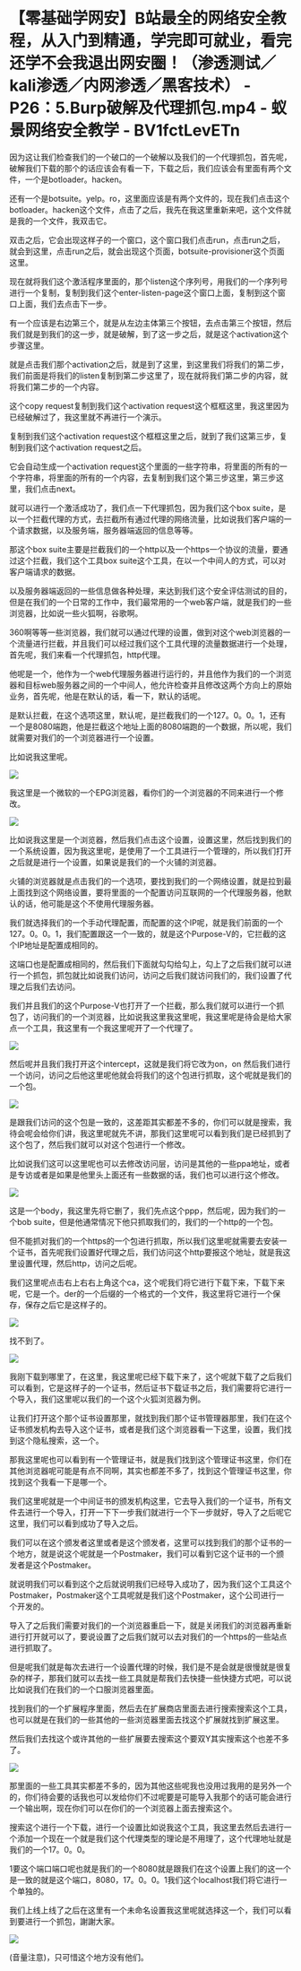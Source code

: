 # 【零基础学网安】B站最全的网络安全教程，从入门到精通，学完即可就业，看完还学不会我退出网安圈！（渗透测试／kali渗透／内网渗透／黑客技术） - P26：5.Burp破解及代理抓包.mp4 - 蚁景网络安全教学 - BV1fctLevETn

因为这让我们检查我们的一个破口的一个破解以及我们的一个代理抓包，首先呢，破解我们下载的那个的话应该会有看一下，下载之后，我们应该会有里面有两个文件，一个是botloader。hacken。

还有一个是botsuite。yelp。ro，这里面应该是有两个文件的，现在我们点击这个botloader。hacken这个文件，点击了之后，我先在我这里重新来吧，这个文件就是我的一个文件，我双击它。

双击之后，它会出现这样子的一个窗口，这个窗口我们点击run，点击run之后，就会到这里，点击run之后，就会出现这个页面，botsuite-provisioner这个页面这里。

现在就将我们这个激活程序里面的，那个listen这个序列号，用我们的一个序列号进行一个复制，复制到我们这个enter-listen-page这个窗口上面，复制到这个窗口上面，我们去点击下一步。

有一个应该是右边第三个，就是从左边主体第三个按钮，去点击第三个按钮，然后我们就是到我们的这一步，就是破解，到了这一步之后，就是这个activation这个步骤这里。

就是点击我们那个activation之后，就是到了这里，到这里我们将我们的第二步，我们前面是将我们的listen复制到第二步这里了，现在就将我们第二步的内容，就将我们第二步的一个内容。

这个copy request复制到我们这个activation request这个框框这里，我这里因为已经破解过了，我这里就不再进行一个演示。

复制到我们这个activation request这个框框这里之后，就到了我们这第三步，复制到我们这个activation request之后。

它会自动生成一个activation request这个里面的一些字符串，将里面的所有的一个字符串，将里面的所有的一个内容，去复制到我们这个第三步这里，第三步这里，我们点击next。

就可以进行一个激活成功了，我们点一下代理抓包，因为我们这个box suite，是以一个拦截代理的方式，去拦截所有通过代理的网络流量，比如说我们客户端的一个请求数据，以及服务端，服务器端返回的信息等等。

那这个box suite主要是拦截我们的一个http以及一个https一个协议的流量，要通过这个拦截，我们这个工具box suite这个工具，在以一个中间人的方式，可以对客户端请求的数据。

以及服务器端返回的一些信息做各种处理，来达到我们这个安全评估测试的目的，但是在我们的一个日常的工作中，我们最常用的一个web客户端，就是我们的一些浏览器，比如说一些火狐啊，谷歌啊。

360啊等等一些浏览器，我们就可以通过代理的设置，做到对这个web浏览器的一个流量进行拦截，并且我们可以经过我们这个工具代理的流量数据进行一个处理，首先呢，我们来看一个代理抓包，http代理。

他呢是一个，他作为一个web代理服务器进行运行的，并且他作为我们的一个浏览器和目标web服务器之间的一个中间人，他允许检查并且修改这两个方向上的原始业务，首先呢，他是在默认的话，看一下，默认的话呢。

是默认拦截，在这个选项这里，默认呢，是拦截我们的一个127。0。0。1，还有一个是8080端跑，他是拦截这个地址上面的8080端跑的一个数据，所以呢，我们就需要对我们的一个浏览器进行一个设置。

比如说我这里呢。

![](img/2d93b1e619aac346d02eaa4441388a64_1.png)

我这里是一个微软的一个EPG浏览器，看你们的一个浏览器的不同来进行一个修改。

![](img/2d93b1e619aac346d02eaa4441388a64_3.png)

比如说我这里是一个浏览器，然后我们点击这个设置，设置这里，然后找到我们的一个系统设置，因为我这里呢，是使用了一个工具进行一个管理的，所以我们打开之后就是进行一个设置，如果说是我们的一个火铺的浏览器。

火铺的浏览器就是点击我们的一个选项，要找到我们的一个网络设置，就是拉到最上面找到这个网络设置，要将里面的一个配置访问互联网的一个代理服务器，他默认的话，他可能是这个不使用代理服务器。

我们就选择我们的一个手动代理配置，而配置的这个IP呢，就是我们前面的一个127。0。0。1，我们配置跟这一个一致的，就是这个Purpose-V的，它拦截的这个IP地址是配置成相同的。

这端口也是配置成相同的，然后我们下面就勾勾给勾上，勾上了之后我们就可以进行一个抓包，抓包就比如说我们访问，访问之后我们就访问我们的，我们设置了代理之后我们去访问。

我们并且我们的这个Purpose-V也打开了一个拦截，那么我们就可以进行一个抓包了，访问我们的一个浏览器，比如说我这里我这里呢，我这里呢是待会是给大家点一个工具，我这里有一个我这里呢开了一个代理了。



![](img/2d93b1e619aac346d02eaa4441388a64_5.png)

然后呢并且我们我打开这个intercept，这就是我们将它改为on，on 然后我们进行一个访问，访问之后他这里呢他就会将我们的这个包进行抓取，这个呢就是我们的一个包。



![](img/2d93b1e619aac346d02eaa4441388a64_7.png)

是跟我们访问的这个包是一致的，这差距其实都差不多的，你们可以就是搜索，我待会呢会给你们讲，我这里呢就先不讲，那我们这里呢可以看到我们是已经抓到了这个包了，然后我们就可以对这个包进行一个修改。

比如说我们这可以这里呢也可以去修改访问层，访问是其他的一些ppa地址，或者是专访或者是如果是他里头上面还有一些数据的话，我们也可以进行这个修改。



![](img/2d93b1e619aac346d02eaa4441388a64_9.png)

这是一个body，我这里先将它删了，我们先点这个ppp，然后呢，因为我们的一个bob suite，但是他通常情况下他只抓取我们的，我们的一个http的一个包。

但不能抓对我们的一个https的一个包进行抓取，所以我们这里呢就需要去安装一个证书，首先呢我们设置好代理之后，我们访问这个http要报这个地址，就是我这里设置代理，然后http，访问之后呢。

我们这里呢点击右上右右上角这个ca，这个呢我们将它进行下载下来，下载下来呢，它是一个。der的一个后缀的一个格式的一个文件，我这里将它进行一个保存，保存之后它是这样子的。



![](img/2d93b1e619aac346d02eaa4441388a64_11.png)

找不到了。

![](img/2d93b1e619aac346d02eaa4441388a64_13.png)

我刚下载到哪里了，在这里，我这里呢已经下载下来了，这个呢就下载了之后我们可以看到，它是这样子的一个证书，然后证书下载证书之后，我们需要将它进行一个导入，我们这里呢以我们的一个这个火狐浏览器为例。

让我们打开这个那个证书设置那里，就找到我们那个证书管理器那里，我们在这个证书颁发机构去导入这个证书，或者是我们这个浏览器看一下这里，设置，我们找到这个隐私搜索，这一个。

那我这里呢也可以看到有一个管理证书，就是我们找到这个管理证书这里，你们在其他浏览器呢可能是有点不同啊，其实也都差不多了，找到这个管理证书这里，你找到这个我看一下是哪一个。

我们这里呢就是一个中间证书的颁发机构这里，它去导入我们的一个证书，所有文件去进行一个导入，打开一下下一步我们就进行一个下一步就好，导入了之后呢它这里，我们可以看到成功了导入之后。

我们可以在这个颁发者这里或者是这个颁发者，这里可以找到我们的那个证书的一个地方，就是说这个呢就是一个Postmaker，我们可以看到它这个证书的一个颁发者是这个Postmaker。

就说明我们可以看到这个之后就说明我们已经导入成功了，因为我们这个工具这个Postmaker，Postmaker这个工具呢就是我们这个Postmaker，这个公司进行一个开发的。

导入了之后我们需要对我们的一个浏览器重启一下，就是关闭我们的浏览器再重新进行打开就可以了，要说设置了之后我们就可以去对我们的一个https的一些站点进行抓取了。

但是呢我们就是每次去进行一个设置代理的时候，我们是不是会就是很慢就是很复杂的样子，那我们就可以去找一些工具就是帮我们去快捷一些快捷方式吧，可以说比如说我们在我们的一个口服浏览器里面。

找到我们的一个扩展程序里面，然后去在扩展商店里面去进行搜索搜索这个工具，也可以就是在我们的一些其他的一些浏览器里面去找这个扩展就找到扩展这里。

然后我们去找这个或许其他的一些扩展要去搜索这个要双Y其实搜索这个也差不多了。

![](img/2d93b1e619aac346d02eaa4441388a64_15.png)

那里面的一些工具其实都差不多的，因为其他这些呢我也没用过我用的是另外一个的，你们待会要的话我也可以发给你们不过呢要是可能导入我那个的话可能会进行一个输出啊，现在你们可以在你们的一个浏览器上面去搜索这个。

搜索这个进行一个下载，进行一个设置比如说我这个工具，我这里去然后去进行一个添加一个现在一个就是我们这个代理类型的理论是不用理了，这个代理地址就是我们的一个17。0。0。

1要这个端口端口呢也就是我们的一个8080就是跟我们在这个设置上我们的这一个是一致的就是这个端口，8080，17。0。0。1我们这个localhost我们将它进行一个单独的。

我们上线上线了之后在这里有一个未命名设置我这里呢就选择这一个，我们可以看到要进行一个抓包，謝謝大家。

![](img/2d93b1e619aac346d02eaa4441388a64_17.png)

(音量注意)，只可惜这个地方没有他们。